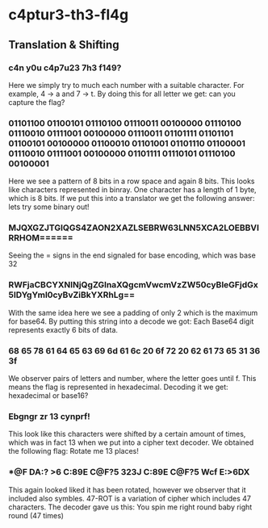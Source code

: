 # c4ptur3-th3-fl4g
## Translation & Shifting
### c4n y0u c4p7u23 7h3 f149?
Here we simply try to much each number with a suitable character. For example, 4 -> a and 7 -> t.
By doing this for all letter we get: can you capture the flag?

### 01101100 01100101 01110100 01110011 00100000 01110100 01110010 01111001 00100000 01110011 01101111 01101101 01100101 00100000 01100010 01101001 01101110 01100001 01110010 01111001 00100000 01101111 01110101 01110100 00100001
Here we see a pattern of 8 bits in a row space and again 8 bits. This looks like characters represented in binray. One character has a length of 1 byte, which is 8 bits. If we put this into a translator we get the following answer: lets try some binary out!

### MJQXGZJTGIQGS4ZAON2XAZLSEBRW63LNN5XCA2LOEBBVIRRHOM======
Seeing the = signs in the end signaled for base encoding, which was base 32

### RWFjaCBCYXNlNjQgZGlnaXQgcmVwcmVzZW50cyBleGFjdGx5IDYgYml0cyBvZiBkYXRhLg==
With the same idea here we see a padding of only 2 which is the maximum for base64. By putting this string into a decode we got: Each Base64 digit represents exactly 6 bits of data.

### 68 65 78 61 64 65 63 69 6d 61 6c 20 6f 72 20 62 61 73 65 31 36 3f
We observer pairs of letters and number, where the letter goes until f. This means the flag is represented in hexadecimal. Decoding it we get: hexadecimal or base16?

### Ebgngr zr 13 cynprf!
This look like this characters were shifted by a certain amount of times, which was in fact 13 when we put into a cipher text decoder. We obtained the following flag: Rotate me 13 places!

### *@F DA:? >6 C:89E C@F?5 323J C:89E C@F?5 Wcf E:>6DX
This again looked liked it has been rotated, however we observer that it included also symbles. 47-ROT is a variation of cipher which includes 47 characters. The decoder gave us this: You spin me right round baby right round (47 times)

### 